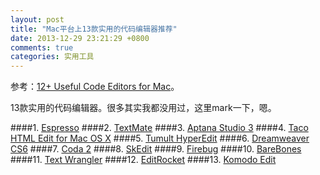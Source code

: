 ```yaml
---
layout: post
title: "Mac平台上13款实用的代码编辑器推荐"
date: 2013-12-29 23:21:29 +0800
comments: true
categories: 实用工具
---
```


<!--more-->

参考：[12+ Useful Code Editors for Mac](http://bloomwebdesign.net/2012/07/12-useful-code-editors-for-mac/)。

13款实用的代码编辑器。很多其实我都没用过，这里mark一下，嗯。

####1. [Espresso](http://macrabbit.com/espresso/)
####2. [TextMate](http://macromates.com/)
####3. [Aptana Studio 3](http://www.aptana.com/products/studio3)
####4. [Taco HTML Edit for Mac OS X](http://tacosw.com/)
####5. [Tumult HyperEdit](http://tumult.com/HyperEdit/)
####6. [Dreamweaver CS6](http://www.adobe.com/products/dreamweaver.html)
####7. [Coda 2](http://www.panic.com/coda/)
####8. [SkEdit](http://www.skedit.com/)
####9. [Firebug](http://getfirebug.com/)
####10. [BareBones](http://www.barebones.com/products/bbedit/benefitscommand.html)
####11. [Text Wrangler](http://www.barebones.com/products/textwrangler/)
####12. [EditRocket](http://www.editrocket.com/)
####13. [Komodo Edit](http://www.activestate.com/komodo-edit)